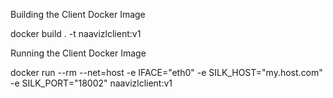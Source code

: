 Building the Client Docker Image

docker build . -t naavizlclient:v1

Running the Client Docker Image

docker run --rm --net=host -e IFACE="eth0" -e SILK_HOST="my.host.com" -e SILK_PORT="18002" naavizlclient:v1